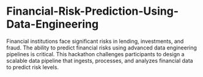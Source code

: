 # Financial-Risk-Prediction-Using-Data-Engineering
Financial institutions face significant risks in lending, investments, and fraud. The ability to predict financial risks using advanced data engineering pipelines is critical. This hackathon challenges participants to design a scalable data pipeline that ingests, processes, and analyzes financial data to predict risk levels.
